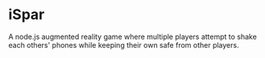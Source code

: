 iSpar
=====

A node.js augmented reality game where multiple players attempt to shake each others' phones while keeping their own safe from other players.

